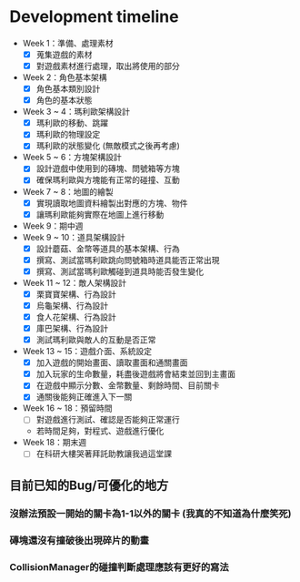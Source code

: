 # Development timeline
- Week 1：準備、處理素材
  - [x] 蒐集遊戲的素材
  - [x] 對遊戲素材進行處理，取出將使用的部分
- Week 2：角色基本架構
  - [x] 角色基本類別設計
  - [x] 角色的基本狀態
- Week 3 ~ 4：瑪利歐架構設計
  - [x] 瑪利歐的移動、跳躍
  - [x] 瑪利歐的物理設定
  - [x] 瑪利歐的狀態變化 (無敵模式之後再考慮)
- Week 5 ~ 6：方塊架構設計
  - [x] 設計遊戲中使用到的磚塊、問號箱等方塊
  - [x] 確保瑪利歐與方塊能有正常的碰撞、互動
- Week 7 ~ 8：地圖的繪製
  - [x] 實現讀取地圖資料繪製出對應的方塊、物件
  - [x] 讓瑪利歐能夠實際在地圖上進行移動
- Week 9：期中週
- Week 9 ~ 10：道具架構設計
  - [x] 設計蘑菇、金幣等道具的基本架構、行為
  - [x] 撰寫、測試當瑪利歐跳向問號箱時道具能否正常出現
  - [x] 撰寫、測試當瑪利歐觸碰到道具時能否發生變化
- Week 11 ~ 12：敵人架構設計
  - [x] 栗寶寶架構、行為設計
  - [x] 烏龜架構、行為設計
  - [x] 食人花架構、行為設計
  - [x] 庫巴架構、行為設計
  - [x] 測試瑪利歐與敵人的互動是否正常
- Week 13 ~ 15：遊戲介面、系統設定
  - [x] 加入遊戲的開始畫面、讀取畫面和通關畫面
  - [x] 加入玩家的生命數量，耗盡後遊戲將會結束並回到主畫面
  - [x] 在遊戲中顯示分數、金幣數量、剩餘時間、目前關卡
  - [x] 通關後能夠正確進入下一關
- Week 16 ~ 18：預留時間
  - [ ] 對遊戲進行測試、確認是否能夠正常運行
  - 若時間足夠，對程式、遊戲進行優化
- Week 18：期末週
  - [ ] 在科研大樓哭著拜託助教讓我過這堂課

## 目前已知的Bug/可優化的地方
### 沒辦法預設一開始的關卡為1-1以外的關卡 (我真的不知道為什麼笑死)
### 磚塊還沒有撞破後出現碎片的動畫
### CollisionManager的碰撞判斷處理應該有更好的寫法